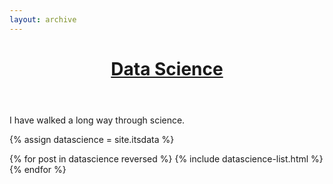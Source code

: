 ```yaml
---
layout: archive
---
```


<h1 style="text-align:center;margin-bottom:2em;"><a href="/itsdata">Data Science</a></h1>

I have walked a long way through science.


{% assign datascience = site.itsdata %}

<div class="tiles">
{% for post in datascience reversed %}
	   {% include datascience-list.html %}
{% endfor %}
</div><!-- /.tiles -->
